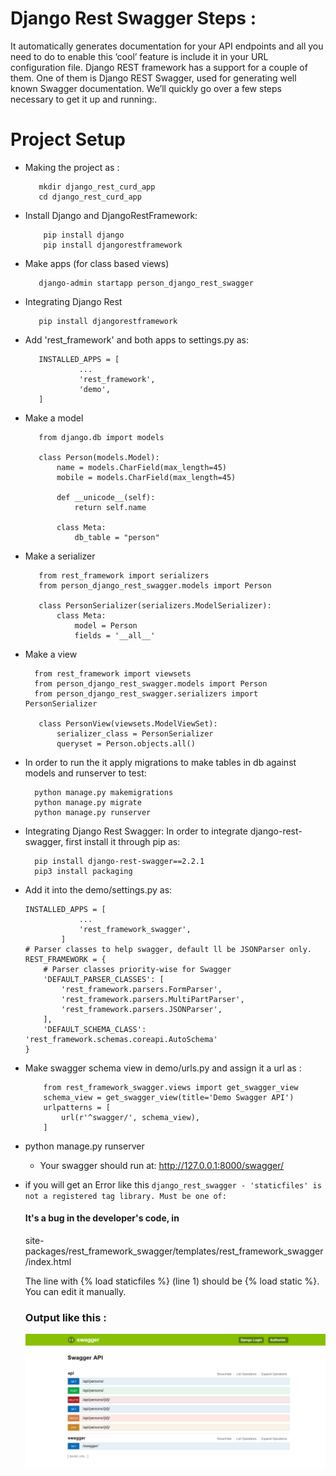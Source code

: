 # Django Rest Swagger Steps :

 It automatically generates documentation for your API endpoints and all you need to do to enable this ‘cool’ feature is include it in your URL configuration file.
 Django REST framework has a support for a couple of them. One of them is Django REST Swagger, used for generating well known Swagger documentation. We’ll quickly go over a few steps necessary to get it up and running:.

# Project Setup

  - Making the project as :
     ```
        mkdir django_rest_curd_app
		cd django_rest_curd_app
    ```
  - Install Django and DjangoRestFramework:
    ```
        pip install django
		pip install djangorestframework
    ```
  - Make apps (for class based views)
    ```
       django-admin startapp person_django_rest_swagger
    ```
 - Integrating Django Rest
    ```
       pip install djangorestframework
    ```
 - Add 'rest_framework' and both apps to settings.py as:
    ```
       INSTALLED_APPS = [
				...
				'rest_framework',
				'demo',
	   ]
    ```
 - Make a model
     ```
        from django.db import models
           
        class Person(models.Model):
            name = models.CharField(max_length=45)
            mobile = models.CharField(max_length=45)
        
            def __unicode__(self):
                return self.name
        
            class Meta:
                db_table = "person"
     ``` 
 - Make a serializer
     ``` 
        from rest_framework import serializers
        from person_django_rest_swagger.models import Person
    
        class PersonSerializer(serializers.ModelSerializer):
            class Meta:
                model = Person
                fields = '__all__'
    ``` 
 - Make a view
     ``` 
       from rest_framework import viewsets
       from person_django_rest_swagger.models import Person
       from person_django_rest_swagger.serializers import PersonSerializer
        
        class PersonView(viewsets.ModelViewSet):
            serializer_class = PersonSerializer
            queryset = Person.objects.all()
    ```
 - In order to run the it apply migrations to make tables in db against models and runserver to test:
      ```
		python manage.py makemigrations
		python manage.py migrate
		python manage.py runserver
      ```
 -  Integrating Django Rest Swagger:
			In order to integrate django-rest-swagger, first install it through pip as:
    ```
      pip install django-rest-swagger==2.2.1
	  pip3 install packaging     
	  ```
  - Add it into the demo/settings.py as:
	```	
    INSTALLED_APPS = [
				...
				'rest_framework_swagger',
			]
    # Parser classes to help swagger, default ll be JSONParser only.
	REST_FRAMEWORK = {
		# Parser classes priority-wise for Swagger
		'DEFAULT_PARSER_CLASSES': [
			'rest_framework.parsers.FormParser',
			'rest_framework.parsers.MultiPartParser',
			'rest_framework.parsers.JSONParser',
		],
		'DEFAULT_SCHEMA_CLASS': 'rest_framework.schemas.coreapi.AutoSchema'
	}	  
	 ```	
 - Make swagger schema view in demo/urls.py and assign it a url as :
	```		
        from rest_framework_swagger.views import get_swagger_view
		schema_view = get_swagger_view(title='Demo Swagger API')
        urlpatterns = [
			url(r'^swagger/', schema_view),
		]
	 ```
 - python manage.py runserver
    * Your swagger should run at: http://127.0.0.1:8000/swagger/	 

 - if you will get an Error like this 
				```django_rest_swagger - 'staticfiles' is not a registered tag library. Must be one of:	```
      #### It's a bug in the developer's code, in 
    site-packages/rest_framework_swagger/templates/rest_framework_swagger/index.html

	The line with {% load staticfiles %} (line 1) should be {% load static %}. You can edit it manually.

   ### Output like this :
   ![N|Solid](https://github.com/rahulmoundekar/django_rest_curd_app_swagger/blob/master/swagger-ui.PNG)
